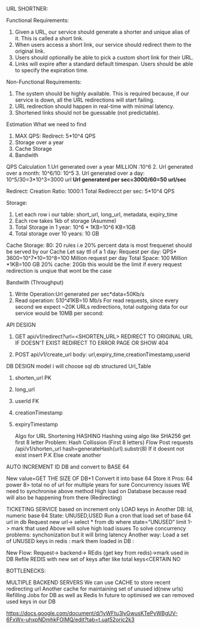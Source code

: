 URL SHORTNER:

Functional Requirements:

1. Given a URL, our service should generate a shorter and unique alias of it. This
   is called a short link.
2. When users access a short link, our service should redirect them to the
   original link.
3. Users should optionally be able to pick a custom short link for their URL.
4. Links will expire after a standard default timespan. Users should be able to
   specify the expiration time.


Non-Functional Requirements:

1. The system should be highly available. This is required because, if our service
   is down, all the URL redirections will start failing.
2. URL redirection should happen in real-time with minimal latency.
3. Shortened links should not be guessable (not predictable).


Estimation
What we need to find
1. MAX QPS: Redirect: 5*10^4 QPS
2. Storage over a year
3. Cache Storage
4. Bandwith


QPS Calculation
1.Url generated over a year MILLION :10^6
2. Url generated over a month: 10^6/10: 10^5
3. Url generated over a day: 10^5/30=3*10^3=3000 url
   **Url generaterd per sec=3000/60=50 url/sec**

Redirect: Creation Ratio: 1000:1
Total Redirecct per sec: 5*10^4 QPS


Storage:
1. Let each row i our table: short_url, long_url, metadata, expiry_time
2. Each row takes 1kb of storage (Asumme)
3. Total Storage in 1 year: 10^6 * 1KB=10^6 KB=1GB
4. Total storage over 10 years: 10 GB


Cache Storage:
80: 20 rules i.e 20% percent data is most frequenet should be served by our Cache
Let say ttl of a 1 day:
Request per day: QPS* 3600=10^7*10=10^8=100 Million request per day
Total Space: 100 Million *1KB=100 GB
20% cache: 20Gb this would be the limit if every request redirection is unqiue that wont be the case

Bandwith (Throughput)
1. Write Operation:Url generated per sec*data=50Kb/s
2. Read operation: 5*10^4*1KB=10 Mb/s
   For read requests, since every second we expect ~20K URLs redirections, total
   outgoing data for our service would be 10MB per second:


API DESIGN
1. GET api/v1/redirect?url=<SHORTEN_URL>
   REDIRECT TO ORIGINAL URL
   IF DOESN'T EXIST REDIRECT TO ERROR PAGE OR SHOW 404


2. POST api/v1/create_url
   body: url,expiry_time,creationTimestamp,userid


DB DESIGN model
i will choose sql db structured
Url_Table
1. shorten_url PK
2. long_url
3. userId FK
4. creationTimestamp
5. expiryTimestamp


   Algo for URL Shortening
   HASHING
   Hashing using algo like SHA256 get first 8 letter
   Problem:
   Hash Collission (First 8 letters)
   Flow
   Post requests /api/v1/shorten_url
   hash=generateHash(url).substr(8)
   If it doesnt not exist insert P.K
   Else create another

AUTO INCREMENT  ID DB and convert to BASE 64

New value=GET THE SIZE OF DB+1
Convert it into base 64
Store it
Pros:
64 power 8> total no of url for multiple years for sure
Concurrency issues WE need to synchronise above method
High load on Database because read will also be happening from there (Redirecting)

TICKETING SERVICE based on increment only
LOAD keys in Another DB:
Id, numeric base 64
State: UNUSED,USED
Run a cron that load set of base 64 url in db
Request new url-> select * from db where state=”UNUSED” limit 1-> mark that used
Above will solve high load issues
To solve concurrency problems: synchonization but it will bring latency
Another way:
Load a set of UNUSED keys in redis : mark them loaded in DB :

New Flow:
Request-> backend-> REdis (get key from redis)->mark used in DB
Refile REDIS with new set of keys after like total keys<CERTAIN NO

BOTTLENECKS:

MULTIPLE BACKEND SERVERS
We can use CACHE to store recent redirecting url
Another cache for maintaining set of unused id(new urls)
Refilling Jobs for DB as well as Redis
In future to optimised we can removed used keys in our DB

https://docs.google.com/document/d/1yWFtu3lyGwusKTePyWBgUV-6FxWx-uhxpNDmhkFOlMQ/edit?tab=t.uat52oric2k3
